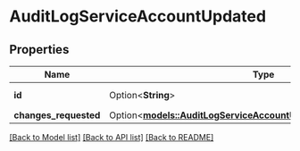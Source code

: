 # AuditLogServiceAccountUpdated

## Properties

Name | Type | Description | Notes
------------ | ------------- | ------------- | -------------
**id** | Option<**String**> | The service account ID. | [optional]
**changes_requested** | Option<[**models::AuditLogServiceAccountUpdatedChangesRequested**](AuditLog_service_account_updated_changes_requested.md)> |  | [optional]

[[Back to Model list]](../README.md#documentation-for-models) [[Back to API list]](../README.md#documentation-for-api-endpoints) [[Back to README]](../README.md)


